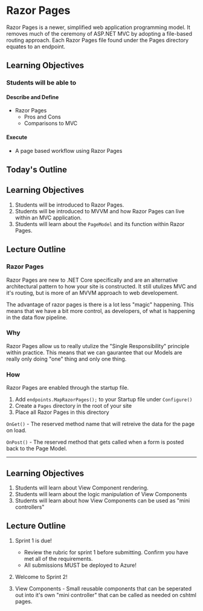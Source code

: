 # Razor Pages

Razor Pages is a newer, simplified web application programming model. It removes much of the ceremony of ASP.NET MVC by adopting a file-based routing approach. Each Razor Pages file found under the Pages directory equates to an endpoint.

## Learning Objectives

### Students will be able to

#### Describe and Define

- Razor Pages
  - Pros and Cons
  - Comparisons to MVC

#### Execute

- A page based workflow using Razor Pages

## Today's Outline

<!-- To Be Completed By Instructor -->



## Learning Objectives
1. Students will be introduced to Razor Pages.
1. Students will be introduced to MVVM and how Razor Pages can live within an MVC application.
1. Students will learn about the `PageModel` and its function within Razor Pages.

## Lecture Outline

### Razor Pages

Razor Pages are new to .NET Core specifically and are an alternative architectural pattern to how your site is constructed. It still utulizes MVC and it's routing, but is more of an MVVM approach to web developement.

The advantage of razor pages is there is a lot less "magic" happening. This means that we have a bit more control, as developers, of what is happening in the data flow pipeline.

### Why

Razor Pages allow us to really utulize the "Single Responsibility" principle within practice. This means that we can gaurantee that our Models are really only doing "one" thing and only one thing.

### How

Razor Pages are enabled through the startup file.
1. Add `endpoints.MapRazorPages();` to your Startup file under `Configure()`
2. Create a `Pages` directory in the root of your site
3. Place all Razor Pages in this directory


`OnGet()` - The reserved method name that will retreive the data for the page on load.

`OnPost()` - The reserved method that gets called when a form is posted back to the Page Model.



-------
## Learning Objectives
1. Students will learn about View Component rendering.
1. Students will learn about the logic manipulation of View Components
1. Students will learn about how View Components can be used as "mini controllers"

## Lecture Outline

1. Sprint 1 is due!
   - Review the rubric for sprint 1 before submitting. Confirm you have met all of the requirements.
    - All submissions MUST be deployed to Azure!

2. Welcome to Sprint 2!

2. View Components - Small reusable components that can be seperated out into it's own "mini controller" that can be called as needed on cshtml pages.

